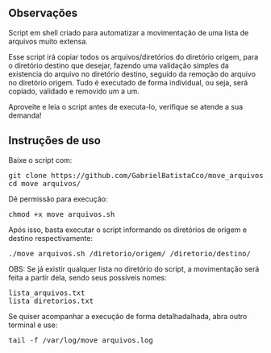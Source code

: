 <h2>Observações</h2>

Script em shell criado para automatizar a movimentação de uma lista de arquivos muito extensa.

Esse script irá copiar todos os arquivos/diretórios do diretório origem, para o diretório destino que desejar, fazendo uma validação simples da existencia do arquivo no diretório destino, seguido da remoção do arquivo no diretório origem. Tudo é executado de forma individual, ou seja, será copiado, validado e removido um a um.

Aproveite e leia o script antes de executa-lo, verifique se atende a sua demanda!

<h2>Instruções de uso</h2>

Baixe o script com:

<pre>
git clone https://github.com/GabrielBatistaCco/move_arquivos
cd move_arquivos/
</pre>

Dê permissão para execução:

<pre>chmod +x move_arquivos.sh</pre>

Após isso, basta executar o script informando os diretórios de origem e destino respectivamente:

<pre>
./move_arquivos.sh /diretorio/origem/ /diretorio/destino/
</pre>

OBS: Se já existir qualquer lista no diretório do script, a movimentação será feita a partir dela, sendo seus possíveis nomes:

<pre>
lista_arquivos.txt
lista_diretorios.txt
</pre>

Se quiser acompanhar a execução de forma detalhadalhada, abra outro terminal e use:

<pre>
tail -f /var/log/move_arquivos.log
</pre>
